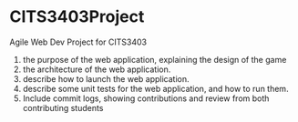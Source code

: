 # CITS3403Project
Agile Web Dev Project for CITS3403 

1. the purpose of the web application, explaining the design of the game
2. the architecture of the web application.
3. describe how to launch the web application.
4. describe some unit tests for the web application, and how to run them.
5. Include commit logs, showing contributions and review from both contributing students
